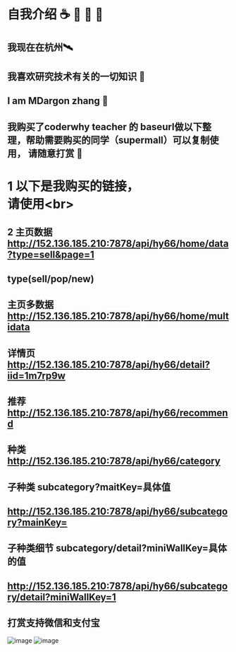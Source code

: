 自我介绍 ☕ 🥇 🍕 💃
====
我现在在杭州🛰️
----
我喜欢研究技术有关的一切知识 🌵
----
I am MDargon zhang 👩‍
----

我购买了coderwhy teacher 的 baseurl做以下整理，帮助需要购买的同学（supermall）可以复制使用， 请随意打赏 🙂
----

# 1   以下是我购买的链接，  <br> 请使用\<br>  <br>
## 2  主页数据 http://152.136.185.210:7878/api/hy66/home/data?type=sell&page=1
##    type(sell/pop/new)
##    主页多数据 http://152.136.185.210:7878/api/hy66/home/multidata
##    详情页 http://152.136.185.210:7878/api/hy66/detail?iid=1m7rp9w
##    推荐  http://152.136.185.210:7878/api/hy66/recommend
##    种类 http://152.136.185.210:7878/api/hy66/category
##    子种类 subcategory?maitKey=具体值
##    http://152.136.185.210:7878/api/hy66/subcategory?mainKey=
##    子种类细节   subcategory/detail?miniWallKey=具体的值
##    http://152.136.185.210:7878/api/hy66/subcategory/detail?miniWallKey=1 
## 打赏支持微信和支付宝
![image](https://user-images.githubusercontent.com/58317794/175250488-d5b780b7-1760-499f-93bb-db4ad78e9692.png "height=20px; width=20px")
![image](https://user-images.githubusercontent.com/58317794/175251173-64a8af44-9d8b-4186-9fb2-72ebfd4344f2.png "height=20px; width=20px")



 
  

